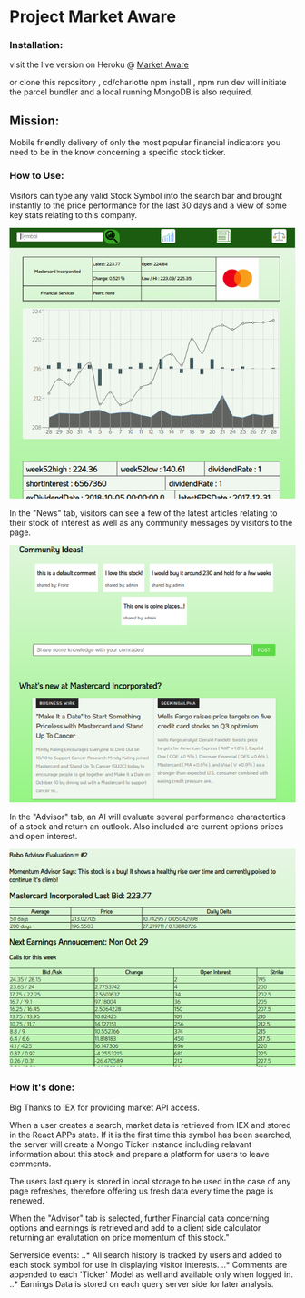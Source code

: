 # Project Market Aware
### Installation:
visit the live version on Heroku @ [Market Aware](https://marketaware.herokuapp.com "Live on Heroku")

or clone this repository , cd/charlotte npm install , npm run dev will initiate the parcel bundler and a local running MongoDB is also required.

## Mission:
Mobile friendly delivery of only the most popular financial indicators you need to be in the know concerning a specific stock ticker.

### How to Use:
Visitors can type any valid Stock Symbol into the search bar and brought instantly to the price performance for the last 30 days and a view of some key stats relating to this company.

![alt text](
    https://github.com/JasonSimms/Charlotte/blob/production/src/server/public/appimages/chart1.png
    )

In the "News" tab, visitors can see a few of the latest articles relating to their stock of interest as well as any community messages by visitors to the page.

![alt text](https://github.com/JasonSimms/Charlotte/blob/production/src/server/public/appimages/News1.png)


In the "Advisor" tab, an AI will evaluate several performance charactertics of a stock and return an outlook.
Also included are current options prices and open interest.

![alt text](https://github.com/JasonSimms/Charlotte/blob/production/src/server/public/appimages/Advisor.png)





### How it's done:

Big Thanks to IEX for providing market API access.

When a user creates a search, market data is retrieved from IEX and stored in the React APPs state.  If it is the first time this symbol has been searched, the server will create a Mongo Ticker instance including relavant information about this stock and prepare a platform for users to leave comments.

The users last query is stored in local storage to be used in the case of any page refreshes, therefore offering us fresh data every time the page is renewed.

When the "Advisor" tab is selected, further Financial data concerning options and earnings is retrieved and add to a client side calculator returning an evalutation on price momentum of this stock."

Serverside events: 
..* All search history is tracked by users and added to each stock symbol for use in displaying visitor interests.
..* Comments are appended to each 'Ticker' Model as well and available only when logged in.
..* Earnings Data is stored on each query server side for later analysis.


